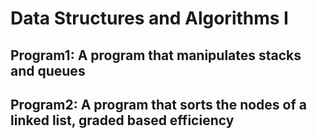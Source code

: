 # Data Structures and Algorithms I
## Program1: A program that manipulates stacks and queues
## Program2: A program that sorts the nodes of a linked list, graded based efficiency 
